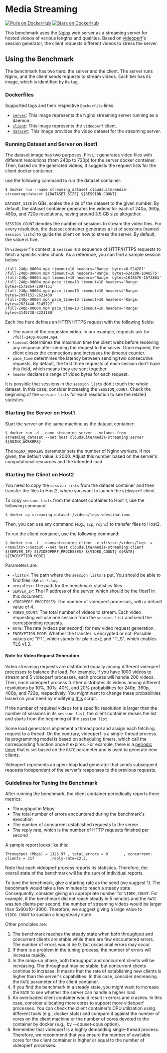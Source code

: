 # Media Streaming

[![Pulls on DockerHub][dhpulls]][dhrepo]
[![Stars on DockerHub][dhstars]][dhrepo]

This benchmark uses the [Nginx][nginx_repo] web server as a streaming server for hosted videos of various lengths and qualities. Based on [videoperf][httperf_repo]'s session generator, the client requests different videos to stress the server.

## Using the Benchmark ##
The benchmark has two tiers: the server and the client. The server runs Nginx, and the client sends requests to stream videos. Each tier has its image, which is identified by its tag.

### Dockerfiles ###

Supported tags and their respective `Dockerfile` links:

 - [`server`][serverdocker]: This image represents the Nginx streaming server running as a daemon.
 - [`client`][clientdocker]: This image represents the `videoperf` client.
 - [`dataset`][datasetdocker]: This image provides the video dataset for the streaming server.

### Running Dataset and Server on Host1

The dataset image has two purposes. First, it generates video files with different resolutions (from 240p to 720p) for the server docker container. Then, based on the generated videos, it suggests the request lists for the client docker container. 

use the following command to run the dataset container:

    $ docker run --name streaming_dataset cloudsuite/media-streaming:dataset ${DATASET_SIZE} ${SESSION_COUNT}
    
`DATASET_SIZE` in GBs, scales the size of the dataset to the given number. By default, the dataset container generates ten videos for each of 240p, 360p, 480p, and 720p resolutions, having around 3.5 GB size altogether. 

`SESSION_COUNT` denotes the number of sessions to stream the video files. For every resolution, the dataset container generates a list of sessions (named `session lists`) to guide the client on how to stress the server. By default, the value is five. 

In `videoperf`'s context, a `session` is a sequence of HTTP/HTTPS requests to fetch a specific video chunk. As a reference, you can find a sample session below:

```
/full-240p-00004.mp4 timeout=10 headers='Range: bytes=0-524287'
/full-240p-00004.mp4 timeout=10 headers='Range: bytes=524288-1048575'
/full-240p-00004.mp4 timeout=10 headers='Range: bytes=1048576-1572863'
/full-240p-00004.mp4 pace_time=10 timeout=10 headers='Range: bytes=1572864-2097151'
/full-240p-00004.mp4 pace_time=10 timeout=10 headers='Range: bytes=2097152-2621439'
/full-240p-00004.mp4 pace_time=10 timeout=10 headers='Range: bytes=2621440-3145727'
/full-240p-00004.mp4 pace_time=10 timeout=10 headers='Range: bytes=3145728-3221180'
```
Each line here defines an HTTP/HTTPS request with the following fields:
- The name of the requested video. In our example, requests ask for `/full-240p-00004.mp4`.
- `timeout` determines the maximum time the client waits before receiving any response after sending the request to the server. Once expired, the client closes the connections and increases the timeout counter. 
- `pace_time` determines the latency between sending two consecutive requests. By default, the first three requests of each session don't have this field, which means they are sent together. 
- `header` declares a range of video bytes for each request. 

It is possible that sessions in the `session lists` don't touch the whole dataset. In this case, consider increasing the `SESSION_COUNT`. Check the beginning of the `session lists` for each resolution to see the related statistics.

### Starting the Server on Host1 ####
Start the server on the same machine as the dataset container: 

    $ docker run -d --name streaming_server --volumes-from streaming_dataset --net host cloudsuite/media-streaming:server ${NGINX_WORKERS}

The `NGINX_WORKERS` parameter sets the number of Nginx workers. If not given, the default value is 2000. Adjust this number based on the server's computational resources and the intended load.

### Starting the Client on Host2 ###

You need to copy the `session lists` from the dataset container and then transfer the files to Host2, where you want to launch the `videoperf` client. 

To copy `session lists` from the dataset container to Host 1, use the following command:

    $ docker cp streaming_dataset:/videos/logs <destination>

Then, you can use any command (e.g., `scp`, `rsync`) to transfer files to Host2. 

To run the client container, use the following command:

    $ docker run -t --name=streaming_client -v <lists>:/videos/logs -v <results>:/output --net host cloudsuite/media-streaming:client ${SERVER_IP} ${VIDEOPERF_PROCESSES} ${VIDEO_COUNT} ${RATE} ${ENCRYPTION_MODE}

Parameters are:
- `<lists>`: The path where the `session lists` is put. You should be able to find files like `cl-*.log`
- `<results>`: The path for the benchmark statistics files. 
- `SERVER_IP`: The IP address of the server, which should be the Host1 in this document. 
- `VIDEOPERF_PROCESSES`: The number of videoperf processes, with a default value of 4. 
- `VIDEO_COUNT`: The total number of videos to stream. Each video requesting will use one session from the `session list` and send the corresponding requests. 
- `RATE`: The rate (videos per second) for new video request generation. 
- `ENCRYPTION_MODE`: Whether the transfer is encrypted or not. Possible values are "PT", which stands for plain text; and "TLS", which enables TLS v1.3.

#### Note for Video Request Generation

Video streaming requests are distributed equally among different videoperf processes to balance the load. For example, if you have 1000 videos to stream and 5 videoperf processes, each process will handle 200 videos. Then, each videoperf process further distributes its videos among different resolutions by 10%, 30%, 40%, and 20% probabilities for 240p, 360p, 480p, and 720p, respectively. You might want to change these probabilities based on your need by modifying [this](https://github.com/parsa-epfl/cloudsuite/blob/main/benchmarks/media-streaming/client/files/run/peak_hunter/launch_remote.sh) script. 

If the number of required videos for a specific resolution is larger than the number of sessions in its `session list`, the client container reuses the list and starts from the beginning of the `session list`. 

Some load generators implement a thread pool and assign each fetching request to a thread. On the contrary, videoperf is a single-thread process. Its programming model is based on scheduling timers, which call the corresponding function once it expires. For example, there is a [periodic timer](https://github.com/parsa-epfl/cloudsuite/blob/main/benchmarks/media-streaming/client/files/videoperf/gen/rate.c#L132) that is set based on the `RATE` parameter and is used to generate new clients. 

Videoperf represents an open-loop load generator that sends subsequent requests independent of the server's responses to the previous requests. 

### Guidelines for Tuning the Benchmark

After running the benchmark, the client container periodically reports three metrics:
- Throughput in Mbps
- The total number of errors encountered during the benchmark's execution
- The number of concurrent established requests to the server
- The reply rate, which is the number of HTTP requests finished per second

A sample report looks like this:
```
Throughput (Mbps) = 1325.97 , total_errors = 0       , concurrent-clients = 317       ,reply-rate=22.3,
```
Note that each videoperf process reports its statistics. Therefore, the overall state of the benchmark will be the sum of individual reports. 

To tune the benchmark, give a starting rate as the seed (we suggest 1). The benchmark would take a few minutes to reach a steady state. Consequently, consider giving an appropriate number for `VIDEO_COUNT`. For example, if the benchmark did not reach steady in 5 minutes and the `RATE` was ten clients per second, the number of streaming videos would be larger than 5x60x10=3000. Therefore, we suggest giving a large value to `VIDEO_COUNT` to sustain a long steady state. 

Other principles are:
1. The benchmark reaches the steady state when both throughput and concurrent clients are stable while there are few encountered errors. The number of errors would be 0, but occasional errors may occur. 
2. If there is a problem in the tuning process, the number of errors will increase rapidly. 
3. In the ramp-up phase, both throughput and concurrent clients will be increasing. The throughput may be stable, but concurrent clients continue to increase. It means that the rate of establishing new clients is higher than the server's capabilities. In this case, consider decreasing the `RATE` parameter of the client container.
4. If you find the benchmark in a steady state, you might want to increase the `RATE` to see whether the server can handle a higher load.
5. An overloaded client container would result in errors and crashes. In this case, consider allocating more cores to support more videoperf processes. You can check the client container's CPU utilization using different tools (e.g., docker stats) and compare it against the number of cores on the client machine or the number of cores devoted to the container by docker (e.g., by --cpuset-cpus option). 
6. Remember that videoperf is a highly demanding single-thread process. Therefore, we recommend that you ensure the number of available cores for the client container is higher or equal to the number of videoperf processes. 


[datasetdocker]: https://github.com/parsa-epfl/cloudsuite/blob/main/benchmarks/media-streaming/dataset/Dockerfile "Dataset Dockerfile"  

[serverdocker]: https://github.com/parsa-epfl/cloudsuite/blob/main/benchmarks/media-streaming/server/Dockerfile "Server Dockerfile"

[clientdocker]: https://github.com/parsa-epfl/cloudsuite/blob/main/benchmarks/media-streaming/client/Dockerfile "Client Dockerfile"

[repo]: https://github.com/parsa-epfl/cloudsuite/tree/main/benchmarks/media-streaming "GitHub Repo"
[dhrepo]: https://hub.docker.com/r/cloudsuite/media-streaming/ "DockerHub Page"
[dhpulls]: https://img.shields.io/docker/pulls/cloudsuite/media-streaming.svg "Go to DockerHub Page"
[dhstars]: https://img.shields.io/docker/stars/cloudsuite/media-streaming.svg "Go to DockerHub Page"
[nginx_repo]: https://github.com/nginx/nginx "Nginx repo"
[httperf_repo]: https://github.com/httperf/httperf "httperf repo"
